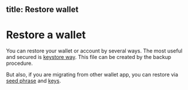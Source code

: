 title: Restore wallet
---

# Restore a wallet

You can restore your wallet or account by several ways. The most useful and secured is [keystore way](/ui/restore/restore_wallet_keystore). This file can be created by the backup procedure.

But also, if you are migrating from other wallet app, you can restore via [seed phrase](/ui/restore/restore_wallet_seed) and [keys](/ui/restore/restore_wallet_keys).
